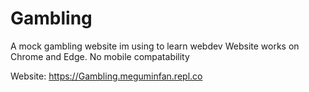 # Gambling
A mock gambling website im using to learn webdev
Website works on Chrome and Edge.
No mobile compatability

Website:
https://Gambling.meguminfan.repl.co
